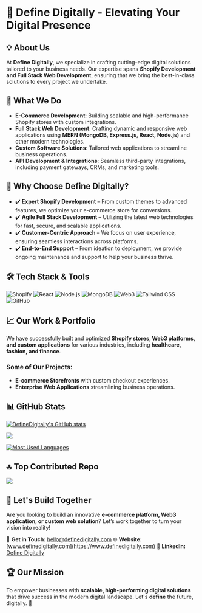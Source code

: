 # 🚀 Define Digitally - Elevating Your Digital Presence

## 💡 About Us
At **Define Digitally**, we specialize in crafting cutting-edge digital solutions tailored to your business needs. Our expertise spans **Shopify Development and Full Stack Web Development**, ensuring that we bring the best-in-class solutions to every project we undertake.

## 🔭 What We Do
- **E-Commerce Development**: Building scalable and high-performance Shopify stores with custom integrations.
- **Full Stack Web Development**: Crafting dynamic and responsive web applications using **MERN (MongoDB, Express.js, React, Node.js)** and other modern technologies.
- **Custom Software Solutions**: Tailored web applications to streamline business operations.
- **API Development & Integrations**: Seamless third-party integrations, including payment gateways, CRMs, and marketing tools.

## 🌟 Why Choose Define Digitally?
- ✔️ **Expert Shopify Development** – From custom themes to advanced features, we optimize your e-commerce store for conversions.
- ✔️ **Agile Full Stack Development** – Utilizing the latest web technologies for fast, secure, and scalable applications.
- ✔️ **Customer-Centric Approach** – We focus on user experience, ensuring seamless interactions across platforms.
- ✔️ **End-to-End Support** – From ideation to deployment, we provide ongoing maintenance and support to help your business thrive.

## 🛠️ Tech Stack & Tools
<div id="badges">
    <img src="https://img.shields.io/badge/Shopify-7AB55C?style=for-the-badge&logo=shopify&logoColor=white" alt="Shopify" />
    <img src="https://img.shields.io/badge/React-61DAFB?style=for-the-badge&logo=react&logoColor=black" alt="React" />
    <img src="https://img.shields.io/badge/Node.js-43853D?style=for-the-badge&logo=node.js&logoColor=white" alt="Node.js" />
    <img src="https://img.shields.io/badge/MongoDB-47A248?style=for-the-badge&logo=mongodb&logoColor=white" alt="MongoDB" />
    <img src="https://img.shields.io/badge/Web3-FF9900?style=for-the-badge&logo=ethereum&logoColor=white" alt="Web3" />
    <img src="https://img.shields.io/badge/TailwindCSS-38B2AC?style=for-the-badge&logo=tailwind-css&logoColor=white" alt="Tailwind CSS" />
    <img src="https://img.shields.io/badge/GitHub-181717?style=for-the-badge&logo=github&logoColor=white" alt="GitHub" />
</div>

## 📈 Our Work & Portfolio
We have successfully built and optimized **Shopify stores, Web3 platforms, and custom applications** for various industries, including **healthcare, fashion, and finance**. 

### Some of Our Projects:
- **E-commerce Storefronts** with custom checkout experiences.
- **Enterprise Web Applications** streamlining business operations.

## 📊 GitHub Stats
[![DefineDigitally's GitHub stats](https://github-readme-stats.vercel.app/api?username=definedigitally&theme=dark&hide_border=false&include_all_commits=true&count_private=true&show=reviews,discussions_started,discussions_answered,prs_merged,prs_merged_percentage&show_icons=true)](https://github.com/definedigitally)

[![](https://github-readme-streak-stats.herokuapp.com/?user=DefineDigitally&theme=dark&hide_border=false)](https://github.com/definedigitally)

[![Most Used Languages](https://github-readme-stats.vercel.app/api/top-langs/?username=definedigitally&theme=dark&hide_border=false&include_all_commits=false&count_private=true&layout=compact)](https://github.com/definedigitally)

## 🔝 Top Contributed Repo
[![](https://github-contributor-stats.vercel.app/api?username=definedigitally&limit=5&theme=tokyonight&combine_all_yearly_contributions=true)](https://github.com/definedigitally)

## 🤝 Let's Build Together
Are you looking to build an innovative **e-commerce platform, Web3 application, or custom web solution**? Let’s work together to turn your vision into reality!

📩 **Get in Touch:** [hello@definedigitally.com](mailto:hello@definedigitally.com)
🌐 **Website:** [www.definedigitally.com](https://www.definedigitally.com)
🔗 **LinkedIn:** [Define Digitally](https://www.linkedin.com/company/define-digitally)

## 🏆 Our Mission
To empower businesses with **scalable, high-performing digital solutions** that drive success in the modern digital landscape. Let's **define** the future, digitally. 🚀
